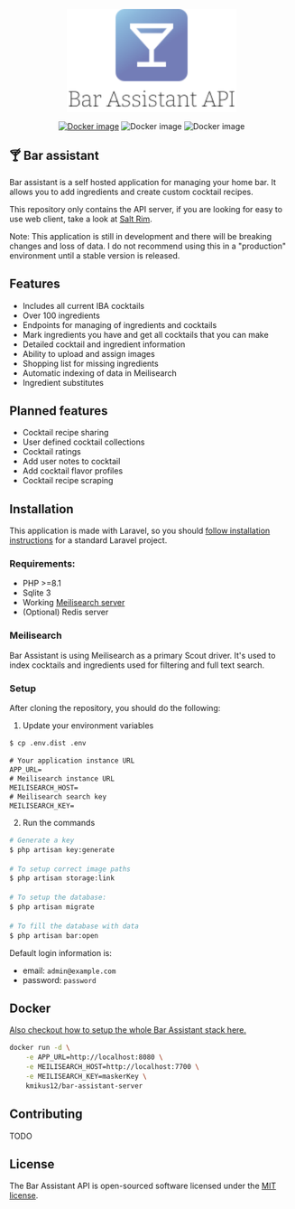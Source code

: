 <p align="center">
    <a href="https://karlomikus.com" target="_blank"><img src="resources/art/logotype.svg" alt="Bar assistant Logo" width="300"></a>
</p>

<p align="center">
    <a href="https://hub.docker.com/r/kmikus12/bar-assistant-server"><img src="https://img.shields.io/docker/v/kmikus12/bar-assistant-server?style=for-the-badge" alt="Docker image"></a>
    <img src="https://img.shields.io/github/license/karlomikus/bar-assistant?style=for-the-badge" alt="Docker image">
    <img src="https://img.shields.io/github/workflow/status/karlomikus/bar-assistant/Test%20application?style=for-the-badge" alt="Docker image">
</p>

## 🍸 Bar assistant

Bar assistant is a self hosted application for managing your home bar. It allows you to add ingredients and create custom cocktail recipes.

This repository only contains the API server, if you are looking for easy to use web client, take a look at [Salt Rim](https://github.com/karlomikus/vue-salt-rim).

Note: This application is still in development and there will be breaking changes and loss of data. I do not recommend using this in a "production" environment until a stable version is released.

## Features

- Includes all current IBA cocktails
- Over 100 ingredients
- Endpoints for managing of ingredients and cocktails
- Mark ingredients you have and get all cocktails that you can make
- Detailed cocktail and ingredient information
- Ability to upload and assign images
- Shopping list for missing ingredients
- Automatic indexing of data in Meilisearch
- Ingredient substitutes

## Planned features

- Cocktail recipe sharing
- User defined cocktail collections
- Cocktail ratings
- Add user notes to cocktail
- Add cocktail flavor profiles
- Cocktail recipe scraping

## Installation

This application is made with Laravel, so you should [follow installation instructions](https://laravel.com/docs/9.x/deployment) for a standard Laravel project.

### Requirements:

- PHP >=8.1
- Sqlite 3
- Working [Meilisearch server](https://github.com/meilisearch)
- (Optional) Redis server

### Meilisearch

Bar Assistant is using Meilisearch as a primary Scout driver. It's used to index cocktails and ingredients used for filtering and full text search.

### Setup

After cloning the repository, you should do the following:

1. Update your environment variables

``` bash
$ cp .env.dist .env
```

``` env
# Your application instance URL
APP_URL=
# Meilisearch instance URL
MEILISEARCH_HOST=
# Meilisearch search key
MEILISEARCH_KEY=
```

2. Run the commands
``` bash
# Generate a key
$ php artisan key:generate

# To setup correct image paths
$ php artisan storage:link

# To setup the database:
$ php artisan migrate

# To fill the database with data
$ php artisan bar:open
```

Default login information is:

- email: `admin@example.com`
- password: `password`

## Docker

[Also checkout how to setup the whole Bar Assistant stack here.](https://github.com/karlomikus/vue-salt-rim#docker-compose)

``` bash
docker run -d \
    -e APP_URL=http://localhost:8080 \
    -e MEILISEARCH_HOST=http://localhost:7700 \
    -e MEILISEARCH_KEY=maskerKey \
    kmikus12/bar-assistant-server
```

## Contributing

TODO

## License

The Bar Assistant API is open-sourced software licensed under the [MIT license](https://opensource.org/licenses/MIT).
